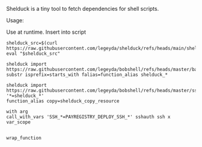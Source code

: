 Shelduck is a tiny tool to fetch dependencies for shell scripts.



Usage:

Use at runtime. Insert into script

	shelduck_src=$(curl https://raw.githubusercontent.com/legeyda/shelduck/refs/heads/main/shelduck.sh)
	eval "$shelduck_src"

	shelduck import https://raw.githubusercontent.com/legeyda/bobshell/refs/heads/master/base.sh substr isprefix=starts_with falias=function_alias shelduck_*
	
	shelduck import https://raw.githubusercontent.com/legeyda/bobshell/refs/heads/master/sshauth.sh '*=shelduck_*'
	function_alias copy=shelduck_copy_resource

	with arg 
	call_with_vars 'SSH_*=PAYREGISTRY_DEPLOY_SSH_*' sshauth ssh x
	var_scope 


	wrap_function